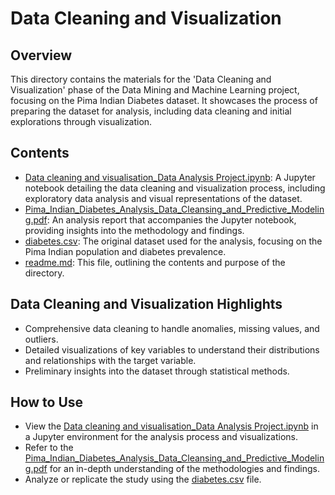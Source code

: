 # Data Cleaning and Visualization

## Overview
This directory contains the materials for the 'Data Cleaning and Visualization' phase of the Data Mining and Machine Learning project, focusing on the Pima Indian Diabetes dataset. It showcases the process of preparing the dataset for analysis, including data cleaning and initial explorations through visualization.

## Contents
- [Data cleaning and visualisation_Data Analysis Project.ipynb](./Data%20cleaning%20and%20visualisation_Data%20Analysis%20Project.ipynb): A Jupyter notebook detailing the data cleaning and visualization process, including exploratory data analysis and visual representations of the dataset.
- [Pima_Indian_Diabetes_Analysis_Data_Cleansing_and_Predictive_Modeling.pdf](./Pima_Indian_Diabetes_Analysis_Data_Cleansing_and_Predictive_Modeling.pdf): An analysis report that accompanies the Jupyter notebook, providing insights into the methodology and findings.
- [diabetes.csv](./diabetes.csv): The original dataset used for the analysis, focusing on the Pima Indian population and diabetes prevalence.
- [readme.md](./readme.md): This file, outlining the contents and purpose of the directory.

## Data Cleaning and Visualization Highlights
- Comprehensive data cleaning to handle anomalies, missing values, and outliers.
- Detailed visualizations of key variables to understand their distributions and relationships with the target variable.
- Preliminary insights into the dataset through statistical methods.

## How to Use
- View the [Data cleaning and visualisation_Data Analysis Project.ipynb](./Data%20cleaning%20and%20visualisation_Data%20Analysis%20Project.ipynb) in a Jupyter environment for the analysis process and visualizations.
- Refer to the [Pima_Indian_Diabetes_Analysis_Data_Cleansing_and_Predictive_Modeling.pdf](./Pima_Indian_Diabetes_Analysis_Data_Cleansing_and_Predictive_Modeling.pdf) for an in-depth understanding of the methodologies and findings.
- Analyze or replicate the study using the [diabetes.csv](./diabetes.csv) file.

